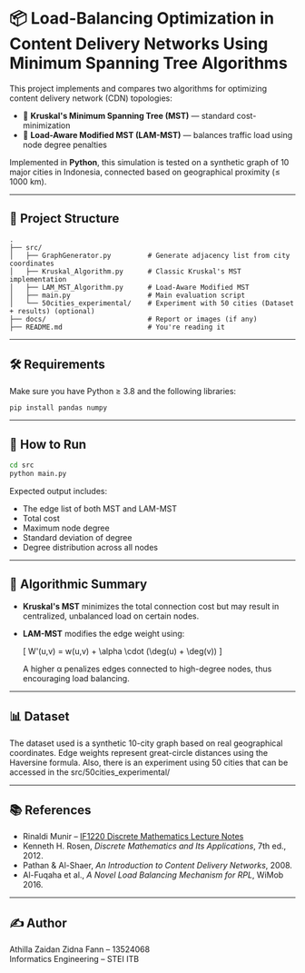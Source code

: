 
# 📦 Load-Balancing Optimization in Content Delivery Networks Using Minimum Spanning Tree Algorithms

This project implements and compares two algorithms for optimizing content delivery network (CDN) topologies:

- 🔹 **Kruskal's Minimum Spanning Tree (MST)** — standard cost-minimization
- 🔸 **Load-Aware Modified MST (LAM-MST)** — balances traffic load using node degree penalties

Implemented in **Python**, this simulation is tested on a synthetic graph of 10 major cities in Indonesia, connected based on geographical proximity (≤ 1000 km).

---

## 📁 Project Structure

```
.
├── src/
│   ├── GraphGenerator.py         # Generate adjacency list from city coordinates
│   ├── Kruskal_Algorithm.py      # Classic Kruskal's MST implementation
│   ├── LAM_MST_Algorithm.py      # Load-Aware Modified MST
│   ├── main.py                   # Main evaluation script
│   └── 50cities_experimental/    # Experiment with 50 cities (Dataset + results) (optional)
├── docs/                         # Report or images (if any)
├── README.md                     # You're reading it
```

---

## 🛠 Requirements

Make sure you have Python ≥ 3.8 and the following libraries:

```bash
pip install pandas numpy
```

---

## 🚀 How to Run

```bash
cd src
python main.py
```

Expected output includes:

- The edge list of both MST and LAM-MST
- Total cost
- Maximum node degree
- Standard deviation of degree
- Degree distribution across all nodes

---

## 📐 Algorithmic Summary

- **Kruskal's MST** minimizes the total connection cost but may result in centralized, unbalanced load on certain nodes.
- **LAM-MST** modifies the edge weight using:

  \[
  W'(u,v) = w(u,v) + \alpha \cdot (\deg(u) + \deg(v))
  \]

  A higher α penalizes edges connected to high-degree nodes, thus encouraging load balancing.

---

## 📊 Dataset

The dataset used is a synthetic 10-city graph based on real geographical coordinates. Edge weights represent great-circle distances using the Haversine formula. Also, there is an experiment using 50 cities that can be accessed in the src/50cities_experimental/

---

## 📚 References

- Rinaldi Munir – [IF1220 Discrete Mathematics Lecture Notes](https://informatika.stei.itb.ac.id/~rinaldi.munir/Matdis/)
- Kenneth H. Rosen, *Discrete Mathematics and Its Applications*, 7th ed., 2012.
- Pathan & Al-Shaer, *An Introduction to Content Delivery Networks*, 2008.
- Al-Fuqaha et al., *A Novel Load Balancing Mechanism for RPL*, WiMob 2016.

---

## ✍️ Author

Athilla Zaidan Zidna Fann – 13524068  
Informatics Engineering – STEI ITB
